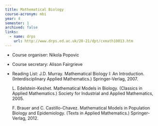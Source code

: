 ```yaml
---
title: Mathematical Biology
course-acronym: mbi
year: 4
semester: 1
archived: false
links:
  - name: drps
    url: http://www.drps.ed.ac.uk/20-21/dpt/cxmath10013.htm
---
```


- Course organiser: Nikola Popovic
- Course secretary: Alison Fairgrieve
- Reading List: J.D. Murray. Mathematical Biology I: An Introduction. (Interdisciplinary Applied Mathematics.) Springer-Verlag, 2007.

  L. Edelstein-Keshet. Mathematical Models in Biology. (Classics in  Applied Mathematics.) Society for Industrial and Applied Mathematics,  2005.

  F. Brauer and C. Castillo-Chavez. Mathematical Models in Population  Biology and Epidemiology. (Texts in Applied Mathematics.)  Springer-Verlag, 2012.